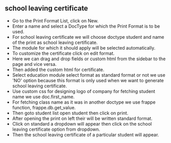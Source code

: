 ## school leaving certificate

- Go to the Print Format List, click on New.
- Enter a name and select a DocType for which the Print Format is to be used.
- For school leaving certificate we will choose doctype student and name of the print as school leaving certificate.
- The module for which it should apply will be selected automatically.
- To customize the certificate click on edit format.
- Here we can drag and drop fields or custom html from the sidebar to the page and vice versa. 
- Then added the custom html for certificate. 
- Select education module select format as standard format or not we use 'NO' option because this format is only used when we want to generate school         leaving certificate.
- Use custom css for designing logo of company for fetching student name we use doc.first_name.
- For fetching class name as it was in another doctype we use frappe function, frappe.db.get_value. 
- Then goto student list open student then click on print.
- After opening the print on left their will be written standard format.
- Click on standard a dropdown will appear then click on the school leaving certificate option from dropdown.
- Then the school leaving certificate of a particular student will appear.

